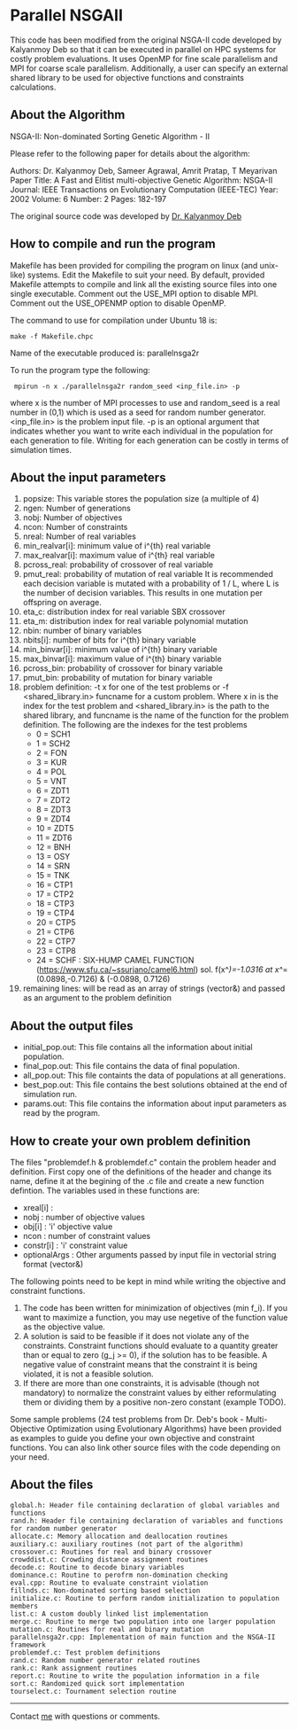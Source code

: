 Parallel NSGAII
========================================================================
This code has been modified from the original NSGA-II code 
developed by Kalyanmoy Deb so that it can be executed in parallel
on HPC systems for costly problem evaluations. It uses OpenMP for fine scale parallelism and MPI for coarse scale parallelism.
Additionally, a user can specify an external shared library to be used for objective functions and constraints 
calculations.


About the Algorithm
--------------------------------------------------------------------------
NSGA-II: Non-dominated Sorting Genetic Algorithm - II

Please refer to the following paper for details about the algorithm:

Authors: Dr. Kalyanmoy Deb, Sameer Agrawal, Amrit Pratap, T Meyarivan
Paper Title: A Fast and Elitist multi-objective Genetic Algorithm: NSGA-II
Journal: IEEE Transactions on Evolutionary Computation (IEEE-TEC)
Year: 2002
Volume: 6
Number: 2
Pages: 182-197

The original source code was developed by [Dr. Kalyanmoy Deb](http://www.iitk.ac.in/kangal)

How to compile and run the program
---------------------------------------------------------------------------
Makefile has been provided for compiling the program on linux (and unix-like)
systems. Edit the Makefile to suit your need. By default, provided Makefile
attempts to compile and link all the existing source files into one single
executable. Comment out the USE_MPI option to disable MPI. Comment out the USE_OPENMP option to disable OpenMP.

The command to use for compilation under Ubuntu 18 is:

	make -f Makefile.chpc

Name of the executable produced is: parallelnsga2r

To run the program type the following:
    
	 mpirun -n x ./parallelnsga2r random_seed <inp_file.in> -p


where x is the number of MPI processes to use and random_seed is a real number in (0,1) which is used as a seed for random number generator. <inp_file.in> is the problem input file. -p is an optional argument that indicates whether you want to write each individual in the population for each generation to file. Writing for each generation can be costly in terms of simulation times.

About the input parameters
---------------------------------------------------------------------------
1. popsize: This variable stores the population size (a multiple of 4)
2. ngen: Number of generations
3. nobj: Number of objectives
4. ncon: Number of constraints
5. nreal: Number of real variables
6. min_realvar[i]: minimum value of i^{th} real variable
7. max_realvar[i]: maximum value of i^{th} real variable
9. pcross_real: probability of crossover of real variable
10. pmut_real: probability of mutation of real variable It is recommended each decision variable is mutated with a probability of 1 / L, where L is the number of decision variables. This results in one mutation per offspring on average.
13. eta_c: distribution index for real variable SBX crossover
14. eta_m: distribution index for real variable polynomial mutation
15. nbin: number of binary variables
16. nbits[i]: number of bits for i^{th} binary variable
17. min_binvar[i]: minimum value of i^{th} binary variable
19. max_binvar[i]: maximum value of i^{th} binary variable
20. pcross_bin: probability of crossover for binary variable
21. pmut_bin: probability of mutation for binary variable
22. problem definition: -t x for one of the test problems or -f <shared_library.in> funcname for a custom problem. Where x in is the index for the test problem and  <shared_library.in> is the path to the shared library, and funcname is the name of the function for the problem definition. The following are the indexes for the test problems
    * 0 = SCH1
    * 1 = SCH2
    * 2 = FON
    * 3 = KUR
    * 4 = POL
    * 5 = VNT
    * 6 = ZDT1
    * 7 = ZDT2
    * 8 = ZDT3
    * 9 = ZDT4
    * 10 = ZDT5
    * 11 = ZDT6
    * 12 = BNH
    * 13 = OSY
    * 14 = SRN
    * 15 = TNK
    * 16 = CTP1
    * 17 = CTP2
    * 18 = CTP3
    * 19 = CTP4
    * 20 = CTP5
    * 21 = CTP6
    * 22 = CTP7
    * 23 = CTP8
    * 24 = SCHF : SIX-HUMP CAMEL FUNCTION (https://www.sfu.ca/~ssurjano/camel6.html) 
        sol. f(x^*)=-1.0316 at x^*=(0.0898,-0.7126) \& (-0.0898, 0.7126)
23. remaining lines: will be read as an array of strings (vector<string>&) and passed as an argument to the problem definition

About the output files
---------------------------------------------------------------------------
* initial_pop.out: This file contains all the information about initial population.
* final_pop.out: This file contains the data of final population.
* all_pop.out: This file containts the data of populations at all generations.
* best_pop.out: This file contains the best solutions obtained at the end of simulation run.
* params.out: This file contains the information about input parameters as read by the program.

How to create your own problem definition
---------------------------------------------------------------------------
The files "problemdef.h & problemdef.c" contain the problem header and definition. First copy one of the definitions of the header and change its name, define it at the begining of the .c file and create a new function defintion. The variables used in these functions are:
	
* xreal[i]		: 
* nobj        		: number of objective values
* obj[i]      		: 'i' objective value
* ncon        		: number of constraint values
* constr[i]   	: 'i' constraint value
* optionalArgs	: Other arguments passed by input file in vectorial string format (vector<string>&)	
	

The following points need to be kept in mind while writing the objective and constraint
functions.
1. The code has been written for minimization of objectives (min f_i). If you want to
maximize a function, you may use negetive of the function value as the objective value.
2. A solution is said to be feasible if it does not violate any of the constraints.
Constraint functions should evaluate to a quantity greater than or equal to zero
(g_j >= 0), if the solution has to be feasible. A negative value of constraint means that the constraint
it is being violated, it is not a feasible solution.
3. If there are more than one constraints, it is advisable (though not mandatory)
to normalize the constraint values by either reformulating them or dividing them
by a positive non-zero constant (example TODO). 

Some sample problems (24 test problems from Dr. Deb's book - Multi-Objective Optimization
using Evolutionary Algorithms) have been provided as examples to guide you
define your own objective and constraint functions. You can also link other
source files with the code depending on your need.

About the files
---------------------------------------------------------------------------
    global.h: Header file containing declaration of global variables and functions
    rand.h: Header file containing declaration of variables and functions for random number generator
    allocate.c: Memory allocation and deallocation routines
    auxiliary.c: auxiliary routines (not part of the algorithm)
    crossover.c: Routines for real and binary crossover
    crowddist.c: Crowding distance assignment routines
    decode.c: Routine to decode binary variables
    dominance.c: Routine to perofrm non-domination checking
    eval.cpp: Routine to evaluate constraint violation
    fillnds.c: Non-dominated sorting based selection
    initialize.c: Routine to perform random initialization to population members
    list.c: A custom doubly linked list implementation
    merge.c: Routine to merge two population into one larger population
    mutation.c: Routines for real and binary mutation
    parallelnsga2r.cpp: Implementation of main function and the NSGA-II framework
    problemdef.c: Test problem definitions
    rand.c: Random number generator related routines
    rank.c: Rank assignment routines
    report.c: Routine to write the population information in a file
    sort.c: Randomized quick sort implementation
    tourselect.c: Tournament selection routine



---------------------------------------------------------------------------
Contact [me](caleb.buahin@usu.edu) with questions or comments.


[highlight.js]: http://softwaremaniacs.org/soft/highlight/en/
